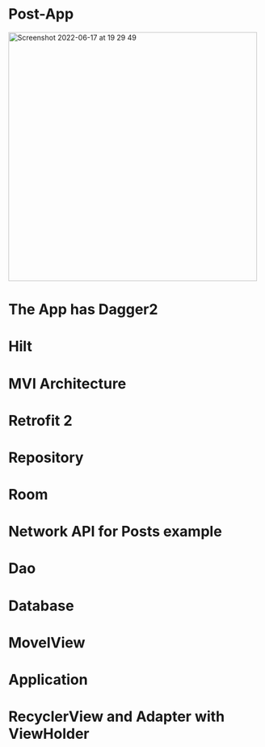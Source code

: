 # Post-App
<img width="492" alt="Screenshot 2022-06-17 at 19 29 49" src="https://user-images.githubusercontent.com/26028054/174356982-5175817c-9e49-4358-b252-1f657daddea9.png">

# The App has Dagger2 
# Hilt
# MVI Architecture
# Retrofit 2
# Repository
# Room
# Network API for Posts example
# Dao
# Database
# MovelView
# Application
# RecyclerView and Adapter with ViewHolder
